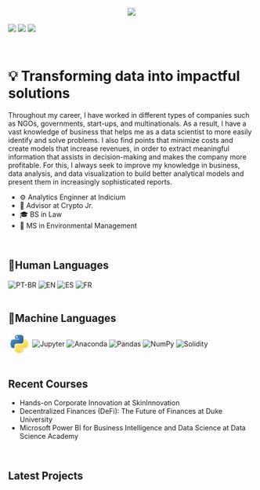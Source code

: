 <p align="center">
  <img src="https://blogger.googleusercontent.com/img/b/R29vZ2xl/AVvXsEgm6M8KtZzEyUaytKqHEOiFcmLim1fsq8ppwLrpKnzdKzagKkUwPAwWu1SWy_vdrhxnJWjTPP7xRil1yDl8btS_moX0h2CpQw0Xfbh82pBhczWKgt5KoBdiiszxaBTrnvRrguy7NB-V1fUbv1KZf695vaqO1E6zq-7GeM1P76rwbBpYsdCzjkMv_RMAUUk/s16000/banner_loffredo.png">
</p>

  <a href="https://sites.google.com/view/loffredo/" target="_blank"><img src="https://img.shields.io/badge/website-000000?style=for-the-badge&logo=About.me&logoColor=white"></a>
  <a href="https://www.linkedin.com/in/raffaela-loffredo/?locale=en_US" target="_blank"><img src="https://img.shields.io/badge/-LinkedIn-%230077B5?style=for-the-badge&logo=linkedin&logoColor=white" target="_blank"></a>
  <a href="https://medium.com/@loffredo.ds" target="_blank"><img src="https://img.shields.io/badge/Medium-12100E?style=for-the-badge&logo=medium&logoColor=white"></a>

<br/>

# 💡 Transforming data into impactful solutions
Throughout my career, I have worked in different types of companies such as NGOs, governments, start-ups, and multinationals. As a result, I have a vast knowledge of business that helps me as a data scientist to more easily identify and solve problems. I also find points that minimize costs and create models that increase revenues, in order to extract meaningful information that assists in decision-making and makes the company more profitable. For this, I always seek to improve my knowledge in business, data analysis, and data visualization to build better analytical models and present them in increasingly sophisticated reports.

- ⚙️ Analytics Enginner at Indicium
- 🤝 Advisor at Crypto Jr.
- 🎓 BS in Law
- 🌱 MS in Environmental Management
<br/>

## 💪Human Languages
<div style="display: inline_block">
  <img align="center" alt="PT-BR" height="30" width="30" src="https://em-content.zobj.net/thumbs/120/whatsapp/326/flag-brazil_1f1e7-1f1f7.png">
  <img align="center" alt="EN" height="30" width="30" src="https://em-content.zobj.net/thumbs/120/whatsapp/326/flag-united-states_1f1fa-1f1f8.png">
  <img align="center" alt="ES" height="30" width="30" src="https://em-content.zobj.net/thumbs/120/whatsapp/326/flag-spain_1f1ea-1f1f8.png">
  <img align="center" alt="FR" height="30" width="30" src="https://em-content.zobj.net/thumbs/120/whatsapp/326/flag-france_1f1eb-1f1f7.png">
</div><br>

## 🦾Machine Languages
<div style="display: inline_block">
  <img align="center" alt="Python" height="45" width="45" src="https://raw.githubusercontent.com/devicons/devicon/master/icons/python/python-original.svg">
  <img align="center" alt="Jupyter" height="45" width="45" src="https://cdn.jsdelivr.net/gh/devicons/devicon/icons/jupyter/jupyter-original-wordmark.svg">
  <img align="center" alt="Anaconda" height="45" width="45" src="https://cdn.jsdelivr.net/gh/devicons/devicon/icons/anaconda/anaconda-original.svg">
  <img align="center" alt="Pandas" height="45" width="45" src="https://cdn.jsdelivr.net/gh/devicons/devicon/icons/pandas/pandas-original-wordmark.svg">
  <img align="center" alt="NumPy" height="45" width="45" src="https://cdn.jsdelivr.net/gh/devicons/devicon/icons/numpy/numpy-original.svg">
  <img align="center" alt="Solidity" height="45" width="45" src="https://cdn.jsdelivr.net/gh/devicons/devicon/icons/solidity/solidity-plain.svg">
</div><br>

## Recent Courses
- Hands-on Corporate Innovation at SkinInnovation
- Decentralized Finances (DeFi): The Future of Finances at Duke University
- Microsoft Power BI for Business Intelligence and Data Science at Data Science Academy
</br>

## Latest Projects

